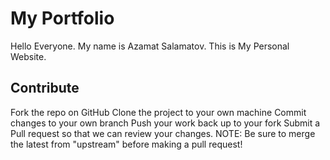 # My Portfolio
Hello Everyone.
My name is Azamat Salamatov. This is My Personal Website.

## Contribute
Fork the repo on GitHub
Clone the project to your own machine
Commit changes to your own branch
Push your work back up to your fork
Submit a Pull request so that we can review your changes.
NOTE: Be sure to merge the latest from "upstream" before making a pull request!
